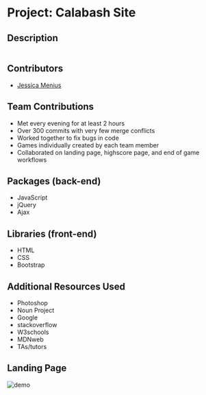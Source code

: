 
# Project: Calabash Site

## Description


```

```

## Contributors
- [Jessica Menius](https://github.com/jessicamenius)

## Team Contributions

- Met every evening for at least 2 hours
- Over 300 commits with very few merge conflicts
- Worked together to fix bugs in code
- Games individually created by each team member
- Collaborated on landing page, highscore page, and end of game workflows


## Packages (back-end)

- JavaScript
- jQuery
- Ajax

## Libraries (front-end)

- HTML
- CSS
- Bootstrap

## Additional Resources Used

- Photoshop
- Noun Project
- Google
- stackoverflow
- W3schools
- MDNweb
- TAs/tutors

## Landing Page

![demo](assets/darkmode.gif)
